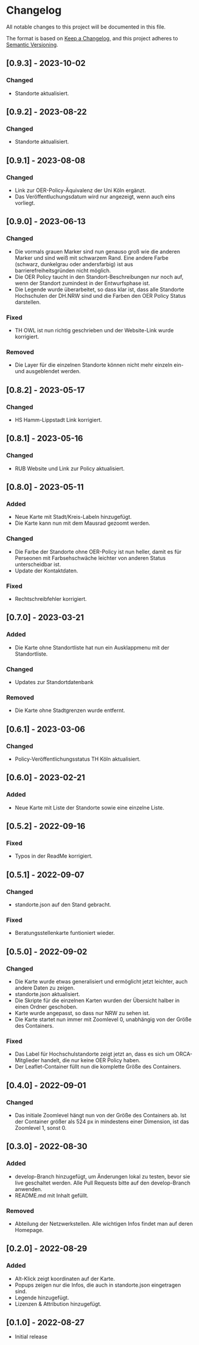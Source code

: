 # Changelog

All notable changes to this project will be documented in this file.

The format is based on [Keep a Changelog](https://keepachangelog.com/en/1.0.0/), and this project adheres to [Semantic Versioning](https://semver.org/spec/v2.0.0.html).

## [0.9.3] - 2023-10-02
### Changed
- Standorte aktualisiert.

## [0.9.2] - 2023-08-22
### Changed
- Standorte aktualisiert.

## [0.9.1] - 2023-08-08
### Changed
- Link zur OER-Policy-Äquivalenz der Uni Köln ergänzt.
- Das Veröffentluchungsdatum wird nur angezeigt, wenn auch eins vorliegt.

## [0.9.0] - 2023-06-13
### Changed
- Die vormals grauen Marker sind nun genauso groß wie die anderen Marker und sind weiß mit schwarzem Rand. Eine andere Farbe (schwarz, dunkelgrau oder andersfarbig) ist aus barrierefreiheitsgründen nicht möglich.
- Die OER Policy taucht in den Standort-Beschreibungen nur noch auf, wenn der Standort zumindest in der Entwurfsphase ist.
- Die Legende wurde überarbeitet, so dass klar ist, dass alle Standorte Hochschulen der DH.NRW sind und die Farben den OER Policy Status darstellen.

### Fixed
- TH OWL ist nun richtig geschrieben und der Website-Link wurde korrigiert.

### Removed
- Die Layer für die einzelnen Standorte können nicht mehr einzeln ein- und ausgeblendet werden.

## [0.8.2] - 2023-05-17
### Changed
- HS Hamm-Lippstadt Link korrigiert.

## [0.8.1] - 2023-05-16
### Changed
- RUB Website und Link zur Policy aktualisiert.

## [0.8.0] - 2023-05-11
### Added
- Neue Karte mit Stadt/Kreis-Labeln hinzugefügt.
- Die Karte kann nun mit dem Mausrad gezoomt werden.

### Changed
- Die Farbe der Standorte ohne OER-Policy ist nun heller, damit es für Perseonen mit Farbsehschwäche leichter von anderen Status unterscheidbar ist.
- Update der Kontaktdaten.

### Fixed
- Rechtschreibfehler korrigiert.

## [0.7.0] - 2023-03-21
### Added
- Die Karte ohne Standortliste hat nun ein Ausklappmenu mit der Standortliste.

### Changed
- Updates zur Standortdatenbank

### Removed
- Die Karte ohne Stadtgrenzen wurde entfernt.

## [0.6.1] - 2023-03-06
### Changed
- Policy-Veröffentlichungsstatus TH Köln aktualisiert.

## [0.6.0] - 2023-02-21
### Added
- Neue Karte mit Liste der Standorte sowie eine einzelne Liste.

## [0.5.2] - 2022-09-16
### Fixed
- Typos in der ReadMe korrigiert.

## [0.5.1] - 2022-09-07
### Changed
- standorte.json auf den Stand gebracht.

### Fixed
- Beratungsstellenkarte funtioniert wieder.

## [0.5.0] - 2022-09-02
### Changed
- Die Karte wurde etwas generalisiert und ermöglicht jetzt leichter, auch andere Daten zu zeigen.
- standorte.json aktualisiert.
- Die Skripte für die einzelnen Karten wurden der Übersicht halber in einen Ordner geschoben.
- Karte wurde angepasst, so dass nur NRW zu sehen ist.
- Die Karte startet nun immer mit Zoomlevel 0, unabhängig von der Größe des Containers.

### Fixed
- Das Label für Hochschulstandorte zeigt jetzt an, dass es sich um ORCA-Mitglieder handelt, die nur keine OER Policy haben.
- Der Leaflet-Container füllt nun die komplette Größe des Containers.

## [0.4.0] - 2022-09-01
### Changed
- Das initiale Zoomlevel hängt nun von der Größe des Containers ab. Ist der Container größer als 524 px in mindestens einer Dimension, ist das Zoomlevel 1, sonst 0.

## [0.3.0] - 2022-08-30
### Added
- develop-Branch hinzugefügt, um Änderungen lokal zu testen, bevor sie live geschaltet werden. Alle Pull Requests bitte auf den develop-Branch anwenden.
- README.md mit Inhalt gefüllt.

### Removed
- Abteilung der Netzwerkstellen. Alle wichtigen Infos findet man auf deren Homepage.

## [0.2.0] - 2022-08-29
### Added
- Alt-Klick zeigt koordinaten auf der Karte.
- Popups zeigen nur die Infos, die auch in standorte.json eingetragen sind.
- Legende hinzugefügt.
- Lizenzen & Attribution hinzugefügt.

## [0.1.0] - 2022-08-27
- Initial release
